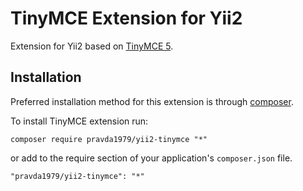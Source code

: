 TinyMCE Extension for Yii2
==========================

Extension for Yii2 based on [TinyMCE 5](https://www.tiny.cloud/).

Installation
------------

Preferred installation method for this extension is through [composer](http://getcomposer.org/download/).

To install TinyMCE extension run:
```
composer require pravda1979/yii2-tinymce "*"
```
or add to the require section of your application's `composer.json` file.
```
"pravda1979/yii2-tinymce": "*"
```
